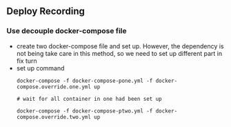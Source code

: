 ## Deploy Recording

### Use decouple docker-compose file
-   create two docker-compose file and set up. However, the dependency is not being take care in this method, so we need to set up different part in fix turn
-   set up command
    ```
    docker-compose -f docker-compose-pone.yml -f docker-compose.override.one.yml up

    # wait for all container in one had been set up
    
    docker-compose -f docker-compose-ptwo.yml -f docker-compose.override.two.yml up
    ```
